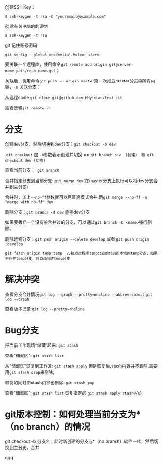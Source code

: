 创建SSH Key：

```shell
$ ssh-keygen -t rsa -C "youremail@example.com"
```
创建有关电脑的的密钥
```shell
$ ssh-keygen -t rsa
```

git 记住账号密码
```shell
git config --global credential.helper store
```

要关联一个远程库，使用命令`git remote add origin git@server-name:path/repo-name.git`；

关联后，使用命令`git push -u origin master`第一次推送master分支的所有内容，-u 关联分支；



从远程clone `git clone git@github.com:HHyixiao/test.git`

查看远程`git remote -v`

# 分支

创建`dev`分支，然后切换到`dev`分支：`git checkout -b dev`

​	`git checkout` 加 `-b`参数表示创建并切换 == `git branch dev  (创建)  和 git checkout dev (切换)`

查看当前分支：` git branch`

合并指定分支到当前分支:  `git merge dev`(在master分支上执行可以将dev分支合并到主分支)

​	合并时，加上`--no-ff`参数就可以用普通模式合并,例`git merge --no-ff -m "merge with no-ff" dev`

删除分支：`git branch -d dev`  删除dev分支

​	如果要丢弃一个没有被合并过的分支，可以通过`git branch -D <name>`强行删除。

删除远程分支：`git push origin --delete develop` 或者 `git push origin  :develop`

```shell
git fetch origin temp:temp  //拉取远程库temp分支的代码到本地的temp分支，如果不存在temp分支，将自动创建temp分支
```

# 解决冲突

查看分支合并情况`git log --graph --pretty=oneline --abbrev-commit`   `git log --graph`

查看版本记录  `git log --pretty=oneline`

# Bug分支

把当前工作现场“储藏”起来: `git stash`

查看"储藏区": `git stash list`

从"储藏区"恢复到工作区: `git stash apply`  但是恢复后,stash内容并不删除,需要用`git stash drop`来删除;

恢复的同时把stash内容也删除: `git stash pop`

查看"储藏区": `git stash list`  恢复指定的 `git stash apply stash@{0}`


# git版本控制：如何处理当前分支为*（no branch）的情况

git checkout -b 分支名；此时新创建的分支与*（no branch）软件一样，然后切换到主分支，合并


qqq


